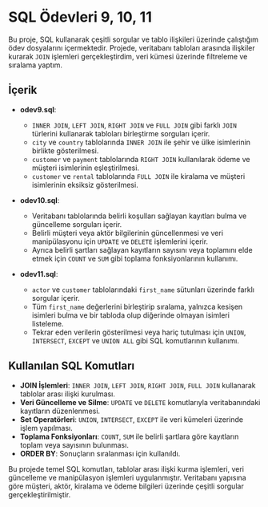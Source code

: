 # SQL Ödevleri 9, 10, 11

Bu proje, SQL kullanarak çeşitli sorgular ve tablo ilişkileri üzerinde çalıştığım ödev dosyalarını içermektedir. Projede, veritabanı tabloları arasında ilişkiler kurarak `JOIN` işlemleri gerçekleştirdim, veri kümesi üzerinde filtreleme ve sıralama yaptım.

## İçerik

- **odev9.sql**: 
  - `INNER JOIN`, `LEFT JOIN`, `RIGHT JOIN` ve `FULL JOIN` gibi farklı `JOIN` türlerini kullanarak tabloları birleştirme sorguları içerir.
  - `city` ve `country` tablolarında `INNER JOIN` ile şehir ve ülke isimlerinin birlikte gösterilmesi.
  - `customer` ve `payment` tablolarında `RIGHT JOIN` kullanılarak ödeme ve müşteri isimlerinin eşleştirilmesi.
  - `customer` ve `rental` tablolarında `FULL JOIN` ile kiralama ve müşteri isimlerinin eksiksiz gösterilmesi.

- **odev10.sql**:
  - Veritabanı tablolarında belirli koşulları sağlayan kayıtları bulma ve güncelleme sorguları içerir.
  - Belirli müşteri veya aktör bilgilerinin güncellenmesi ve veri manipülasyonu için `UPDATE` ve `DELETE` işlemlerini içerir.
  - Ayrıca belirli şartları sağlayan kayıtların sayısını veya toplamını elde etmek için `COUNT` ve `SUM` gibi toplama fonksiyonlarının kullanımı.

- **odev11.sql**:
  - `actor` ve `customer` tablolarındaki `first_name` sütunları üzerinde farklı sorgular içerir.
  - Tüm `first_name` değerlerini birleştirip sıralama, yalnızca kesişen isimleri bulma ve bir tabloda olup diğerinde olmayan isimleri listeleme.
  - Tekrar eden verilerin gösterilmesi veya hariç tutulması için `UNION`, `INTERSECT`, `EXCEPT` ve `UNION ALL` gibi SQL komutlarının kullanımı.

## Kullanılan SQL Komutları

- **JOIN İşlemleri**: `INNER JOIN`, `LEFT JOIN`, `RIGHT JOIN`, `FULL JOIN` kullanarak tablolar arası ilişki kurulması.
- **Veri Güncelleme ve Silme**: `UPDATE` ve `DELETE` komutlarıyla veritabanındaki kayıtların düzenlenmesi.
- **Set Operatörleri**: `UNION`, `INTERSECT`, `EXCEPT` ile veri kümeleri üzerinde işlem yapılması.
- **Toplama Fonksiyonları**: `COUNT`, `SUM` ile belirli şartlara göre kayıtların toplam veya sayısının bulunması.
- **ORDER BY**: Sonuçların sıralanması için kullanıldı.
  
Bu projede temel SQL komutları, tablolar arası ilişki kurma işlemleri, veri güncelleme ve manipülasyon işlemleri uygulanmıştır. Veritabanı yapısına göre müşteri, aktör, kiralama ve ödeme bilgileri üzerinde çeşitli sorgular gerçekleştirilmiştir.
